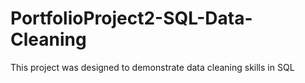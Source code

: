 # PortfolioProject2-SQL-Data-Cleaning
This project was designed to demonstrate data cleaning skills in SQL
